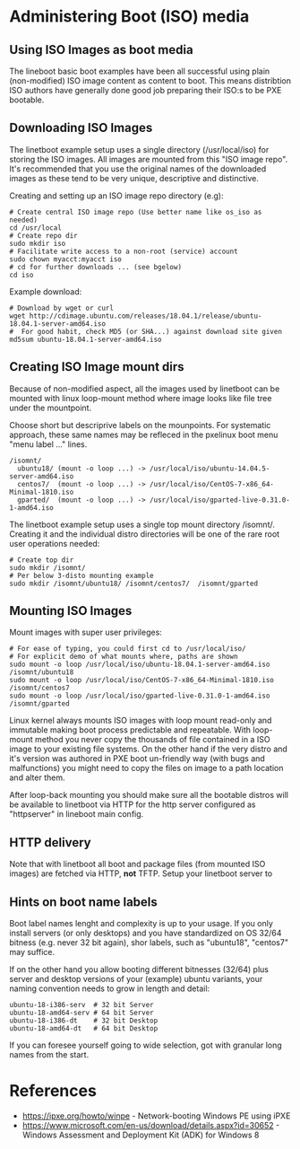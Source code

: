 # Administering Boot (ISO) media

## Using ISO Images as boot media

The lineboot basic boot examples have been all successful using
plain (non-modified) ISO image content as content to boot.
This means distribtion ISO authors have generally done good job preparing
their ISO:s to be PXE bootable. 

## Downloading ISO Images

The linetboot example setup uses a single directory (/usr/local/iso) for storing the ISO images.
All images are mounted from this "ISO image repo". It's recommended that you use the original
names of the downloaded images as these tend to be very unique, descriptive and distinctive.

Creating and setting up an ISO image repo directory (e.g):

    # Create central ISO image repo (Use better name like os_iso as needed)
    cd /usr/local
    # Create repo dir
    sudo mkdir iso
    # Facilitate write access to a non-root (service) account
    sudo chown myacct:myacct iso
    # cd for further downloads ... (see bgelow)
    cd iso

Example download:

    # Download by wget or curl
    wget http://cdimage.ubuntu.com/releases/18.04.1/release/ubuntu-18.04.1-server-amd64.iso
    #  For good habit, check MD5 (or SHA...) against download site given
    md5sum ubuntu-18.04.1-server-amd64.iso

## Creating ISO Image mount dirs

Because of non-modified aspect, all the images used by linetboot can be mounted
with linux loop-mount method where image looks like file tree under the
mountpoint.

Choose short but descriprive labels on the mounpoints. For systematic approach,
these same names may be refleced in the pxelinux boot menu "menu label ..." lines.

    /isomnt/
      ubuntu18/ (mount -o loop ...) -> /usr/local/iso/ubuntu-14.04.5-server-amd64.iso
      centos7/  (mount -o loop ...) -> /usr/local/iso/CentOS-7-x86_64-Minimal-1810.iso
      gparted/  (mount -o loop ...) -> /usr/local/iso/gparted-live-0.31.0-1-amd64.iso


The linetboot example setup uses a single top mount directory /isomnt/. Creating it and the
individual distro directories will be one of the rare root user operations needed:

    # Create top dir
    sudo mkdir /isomnt/
    # Per below 3-disto mounting example
    sudo mkdir /isomnt/ubuntu18/ /isomnt/centos7/  /isomnt/gparted

## Mounting ISO Images

Mount images with super user privileges:

    # For ease of typing, you could first cd to /usr/local/iso/
    # For explicit demo of what mounts where, paths are shown
    sudo mount -o loop /usr/local/iso/ubuntu-18.04.1-server-amd64.iso   /isomnt/ubuntu18
    sudo mount -o loop /usr/local/iso/CentOS-7-x86_64-Minimal-1810.iso  /isomnt/centos7
    sudo mount -o loop /usr/local/iso/gparted-live-0.31.0-1-amd64.iso   /isomnt/gparted

Linux kernel always mounts ISO images with loop mount read-only and immutable making boot process
predictable and repeatable.
With loop-mount method you never copy the thousands of file contained in a ISO image to
your existing file systems. On the other hand if the very distro and it's version was authored
in PXE boot un-friendly way (with bugs and malfunctions) you might need to copy the files on image to
a path location and alter them.

After loop-back mounting you should make sure all the bootable distros will be available to linetboot
via HTTP for the http server configured as "httpserver" in lineboot main config.

## HTTP delivery

Note that with linetboot all boot and package files (from mounted ISO images) are fetched via HTTP, **not** TFTP.
Setup your linetboot server to 

## Hints on boot name labels

Boot label names lenght and complexity is up to your usage. If you only install servers (or only desktops)
and you have standardized on OS 32/64 bitness (e.g. never 32 bit again), shor labels, such
as "ubuntu18", "centos7" may suffice.

If on the other hand you allow booting different bitnesses (32/64) plus server and desktop versions
of your (example) ubuntu variants, your naming convention needs to grow in length and detail:

    ubuntu-18-i386-serv  # 32 bit Server
    ubuntu-18-amd64-serv # 64 bit Server
    ubuntu-18-i386-dt    # 32 bit Desktop
    ubuntu-18-amd64-dt   # 64 bit Desktop

If you can foresee yourself going to wide selection, got with granular long names from the start.

# References

- https://ipxe.org/howto/winpe - Network-booting Windows PE using iPXE
- https://www.microsoft.com/en-us/download/details.aspx?id=30652 - Windows Assessment and Deployment Kit (ADK) for Windows 8
